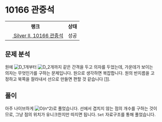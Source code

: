 # 10166 관중석



<table>
  <tr>
    <th>랭크</th>
    <th>상태</th>
  </tr>
  <tr>
    <td>
      <a href="http://noj.am/10166">
        <img src="https://static.solved.ac/tier_small/9.svg" height="16px"/>
        Silver II, 10166 관중석
      </a>
    </td>
    <td>
      성공
    </td>
  </tr>
</table>



## 문제 분석

원에 ![D_1](https://render.githubusercontent.com/render/math?math=D_1)개부터 ![D_2](https://render.githubusercontent.com/render/math?math=D_2)개까지 같은 간격을 두고 의자를 두었는데,
가운데가 보이는 의자는 무엇인가를 구하는 문제입니다.
원으로 생각하면 복잡합니다.
원의 반지름을 고정하고 북쪽을 잘라내서 선으로 만들면 편할 것 같습니다 [\[1\]][1].

## 풀이

아주 나이브하게 ![O(n^2)](https://render.githubusercontent.com/render/math?math=O(n%5E2))로 풀었습니다.
선에서 겹치지 않는 점의 개수를 구하는 것이므로,
그냥 점의 위치가 유니크한지만 따지면 됩니다.
`Set` 자료구조를 통해 풀었습니다.

[1]: https://daily-boj.github.io/RanolP/10166/playground.html
